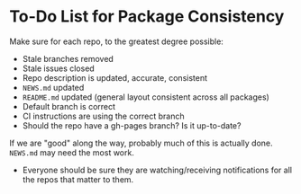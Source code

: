 # To-Do List for Package Consistency

Make sure for each repo, to the greatest degree possible:

* Stale branches removed
* Stale issues closed
* Repo description is updated, accurate, consistent
* `NEWS.md` updated
* `README.md` updated (general layout consistent across all packages)
* Default branch is correct
* CI instructions are using the correct branch
* Should the repo have a gh-pages branch?  Is it up-to-date?

If we are "good" along the way, probably much of this is actually done.  `NEWS.md` may need the most work.

* Everyone should be sure they are watching/receiving notifications for all the repos that matter to them.
